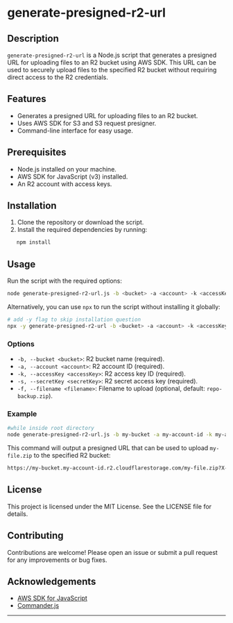 # generate-presigned-r2-url

## Description

`generate-presigned-r2-url` is a Node.js script that generates a presigned URL for uploading files to an R2 bucket using AWS SDK. This URL can be used to securely upload files to the specified R2 bucket without requiring direct access to the R2 credentials.

## Features

-  Generates a presigned URL for uploading files to an R2 bucket.
-  Uses AWS SDK for S3 and S3 request presigner.
-  Command-line interface for easy usage.

## Prerequisites

-  Node.js installed on your machine.
-  AWS SDK for JavaScript (v3) installed.
-  An R2 account with access keys.

## Installation

1. Clone the repository or download the script.
2. Install the required dependencies by running:

```sh
   npm install
```

## Usage

Run the script with the required options:

```sh
node generate-presigned-r2-url.js -b <bucket> -a <account> -k <accessKey> -s <secretKey> [-f <filename>]
```

Alternatively, you can use `npx` to run the script without installing it globally:

```sh
# add -y flag to skip installation question
npx -y generate-presigned-r2-url -b <bucket> -a <account> -k <accessKey> -s <secretKey> [-f <filename>]
```

### Options

-  `-b, --bucket <bucket>`: R2 bucket name (required).
-  `-a, --account <account>`: R2 account ID (required).
-  `-k, --accessKey <accessKey>`: R2 access key ID (required).
-  `-s, --secretKey <secretKey>`: R2 secret access key (required).
-  `-f, --filename <filename>`: Filename to upload (optional, default: `repo-backup.zip`).

### Example

```sh
#while inside root directory
node generate-presigned-r2-url.js -b my-bucket -a my-account-id -k my-access-key -s my-secret-key -f my-file.zip
```

This command will output a presigned URL that can be used to upload `my-file.zip` to the specified R2 bucket:

```sh
https://my-bucket.my-account-id.r2.cloudflarestorage.com/my-file.zip?X-Amz-Algorithm=AWS4-HMAC-SHA256&X-Amz-Content-Sha256=UNSIGNED-PAYLOAD&X-Amz-Credential=my-access-key%2F20240812%2Fauto%2Fs3%2Faws4_request&X-Amz-Date=20240812T153313Z&X-Amz-Expires=1800&X-Amz-Signature=7714bd43f0b5ed892e3e74c52131bde0dcfd6d38f2342dcfeee4d96cda89dd78&X-Amz-SignedHeaders=host&x-id=PutObject
```

## License

This project is licensed under the MIT License. See the LICENSE file for details.

## Contributing

Contributions are welcome! Please open an issue or submit a pull request for any improvements or bug fixes.

## Acknowledgements

-  [AWS SDK for JavaScript](https://github.com/aws/aws-sdk-js-v3)
-  [Commander.js](https://github.com/tj/commander.js/)

---
